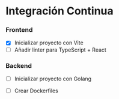 # Integración Continua

### Frontend
- [x] Inicializar proyecto con Vite
- [ ] Añadir linter para TypeScript + React

### Backend
- [ ] Inicializar proyecto con Golang


- [ ] Crear Dockerfiles